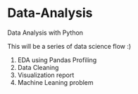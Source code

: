 # Data-Analysis
Data Analysis with Python

This will be a series of data science flow :)

1. EDA using Pandas Profiling
2. Data Cleaning
3. Visualization report
4. Machine Leaning problem
